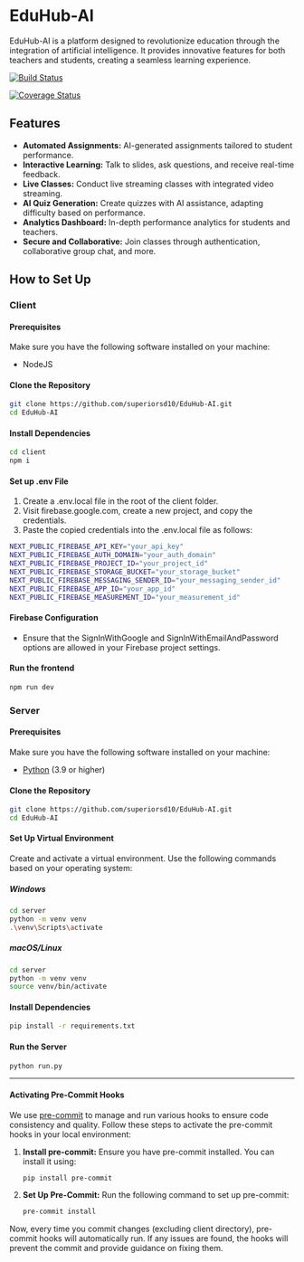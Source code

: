 # EduHub-AI

EduHub-AI is a platform designed to revolutionize education through the integration of artificial intelligence. It provides innovative features for both teachers and students, creating a seamless learning experience.

[![Build Status](https://app.travis-ci.com/superiorsd10/EduHub-AI.svg?token=MYziQR1XZ8drKKC8d3rb&branch=main)](https://app.travis-ci.com/superiorsd10/EduHub-AI)

[![Coverage Status](https://coveralls.io/repos/github/superiorsd10/EduSmart/badge.svg?branch=main)](https://coveralls.io/github/superiorsd10/EduSmart?branch=main)

## Features

- **Automated Assignments:** AI-generated assignments tailored to student performance.
- **Interactive Learning:** Talk to slides, ask questions, and receive real-time feedback.
- **Live Classes:** Conduct live streaming classes with integrated video streaming.
- **AI Quiz Generation:** Create quizzes with AI assistance, adapting difficulty based on performance.
- **Analytics Dashboard:** In-depth performance analytics for students and teachers.
- **Secure and Collaborative:** Join classes through authentication, collaborative group chat, and more.

## How to Set Up

### Client
#### Prerequisites
Make sure you have the following software installed on your machine:
- NodeJS
#### Clone the Repository
```bash
git clone https://github.com/superiorsd10/EduHub-AI.git
cd EduHub-AI
```
#### Install Dependencies
```bash
cd client
npm i
```
#### Set up .env File
1. Create a .env.local file in the root of the client folder.
2. Visit firebase.google.com, create a new project, and copy the credentials.
3. Paste the copied credentials into the .env.local file as follows:
```bash
NEXT_PUBLIC_FIREBASE_API_KEY="your_api_key"
NEXT_PUBLIC_FIREBASE_AUTH_DOMAIN="your_auth_domain"
NEXT_PUBLIC_FIREBASE_PROJECT_ID="your_project_id"
NEXT_PUBLIC_FIREBASE_STORAGE_BUCKET="your_storage_bucket"
NEXT_PUBLIC_FIREBASE_MESSAGING_SENDER_ID="your_messaging_sender_id"
NEXT_PUBLIC_FIREBASE_APP_ID="your_app_id"
NEXT_PUBLIC_FIREBASE_MEASUREMENT_ID="your_measurement_id"

```
#### Firebase Configuration
- Ensure that the SignInWithGoogle and SignInWithEmailAndPassword options are allowed in your Firebase project settings.

#### Run the frontend
```bash
npm run dev
```

### Server

#### Prerequisites

Make sure you have the following software installed on your machine:

- [Python](https://www.python.org/) (3.9 or higher)

#### Clone the Repository

```bash
git clone https://github.com/superiorsd10/EduHub-AI.git
cd EduHub-AI
```

#### Set Up Virtual Environment

Create and activate a virtual environment. Use the following commands based on your operating system:

##### Windows

```bash
cd server
python -m venv venv
.\venv\Scripts\activate
```

##### macOS/Linux

```bash
cd server
python -m venv venv
source venv/bin/activate
```

#### Install Dependencies

```bash
pip install -r requirements.txt
```

#### Run the Server

```bash
python run.py
```

---

#### Activating Pre-Commit Hooks

We use [pre-commit](https://pre-commit.com/) to manage and run various hooks to ensure code consistency and quality. Follow these steps to activate the pre-commit hooks in your local environment:

1. **Install pre-commit:**
    Ensure you have pre-commit installed. You can install it using:

    ```bash
    pip install pre-commit
    ```

2. **Set Up Pre-Commit:**
    Run the following command to set up pre-commit:

    ```bash
    pre-commit install
    ```

Now, every time you commit changes (excluding client directory), pre-commit hooks will automatically run. If any issues are found, the hooks will prevent the commit and provide guidance on fixing them.
